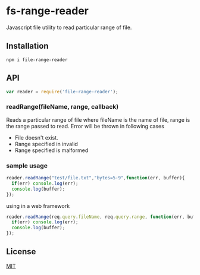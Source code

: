 # fs-range-reader
Javascript file utility to read particular range of file.

## Installation
```
npm i file-range-reader
```

## API
```js
var reader = require('file-range-reader');
```

### readRange(fileName, range, callback)

Reads a particular range of file where fileName is the name of file, range is the range passed to read.
Error will be thrown in following cases
  * File doesn't exist.
  * Range specified in invalid
  * Range specified is malformed

### sample usage
```js
reader.readRange("test/file.txt","bytes=5-9",function(err, buffer){
  if(err) console.log(err);
  console.log(buffer);
});
```

using in a web framework
```js
reader.readRange(req.query.fileName, req.query.range, function(err, buffer){
  if(err) console.log(err);
  console.log(buffer);
});
```

## License
[MIT](LICENSE)
